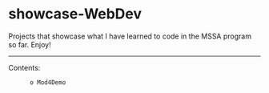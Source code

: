 # showcase-WebDev
Projects that showcase what I have learned to code in the MSSA program so far. Enjoy!

____________________

Contents:

          o Mod4Demo
